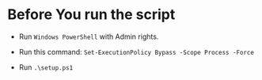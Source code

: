 # Before You run the script 
* Run `Windows PowerShell` with Admin rights.

* Run this command: `Set-ExecutionPolicy Bypass -Scope Process -Force`

* Run `.\setup.ps1`
